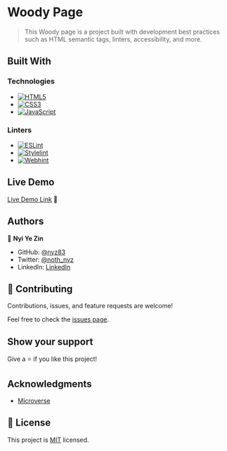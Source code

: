 # Woody Page

> This Woody page is a project built with development best practices such as HTML semantic tags, linters, accessibility, and more.

## Built With

### Technologies

- [![HTML5](https://img.shields.io/badge/HTML5-E34F26?logo=html5&logoColor=fff&style=flat-square)](https://developer.mozilla.org/en-US/docs/Web/HTML)
- [![CSS3](https://img.shields.io/badge/CSS3-1572B6?logo=css3&logoColor=fff&style=flat-square)](https://developer.mozilla.org/en-US/docs/Web/CSS)
- [![JavaScript](https://img.shields.io/badge/JavaScript-F7DF1E?logo=javascript&logoColor=000&style=flat-square)](https://developer.mozilla.org/en-US/docs/Web/JavaScript)

### Linters

- [![ESLint](https://img.shields.io/badge/ESLint-4B32C3?logo=eslint&logoColor=fff&style=flat-square)](https://eslint.org/)
- [![Stylelint](https://img.shields.io/badge/stylelint-263238?logo=stylelint&logoColor=fff&style=flat-square)](https://stylelint.io/)
- [![Webhint](https://img.shields.io/badge/webhint-4700A3?logo=webhint&logoColor=fff&style=flat-square)](https://webhint.io/docs/user-guide/)

## Live Demo

[Live Demo Link](https://nyz83.github.io/microverse-module-2-awesome-books/) 🔗

## Authors

👤 **Nyi Ye Zin**

- GitHub: [@nyz83](https://github.com/nyz83)
- Twitter: [@noth_nyz](https://twitter.com/noth_nyz)
- LinkedIn: [LinkedIn](https://www.linkedin.com/in/nyiyezin83/)

## 🤝 Contributing

Contributions, issues, and feature requests are welcome!

Feel free to check the [issues page](../../issues/).

## Show your support

Give a ⭐️ if you like this project!

## Acknowledgments

- [Microverse](https://www.microverse.org/)

## 📝 License

This project is [MIT](./LICENSE.md) licensed.
